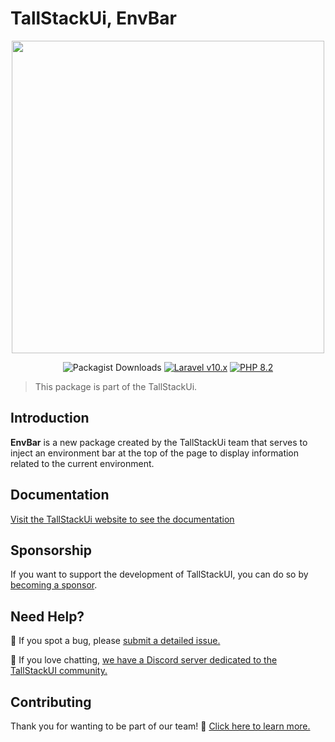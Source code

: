 # TallStackUi, EnvBar

<p align="center"><a href="https://tallstackui.com" target="_blank"><img src="https://raw.githubusercontent.com/tallstackui/website/main/arts/tallstackui.svg" width="500"></a></p>

<p align="center">
    <img alt="Packagist Downloads" src="https://img.shields.io/packagist/dt/tallstackui/envbar?style=for-the-badge">
    <a href="https://laravel.com"><img alt="Laravel v10.x" src="https://img.shields.io/badge/Laravel-^v10.x-FF2D20?style=for-the-badge&logo=laravel"></a>
    <a href="https://php.net"><img alt="PHP 8.2" src="https://img.shields.io/badge/PHP-^8.1-777BB4?style=for-the-badge&logo=php"></a>
</p>

> This package is part of the TallStackUi.

## Introduction

<b>EnvBar</b> is a new package created by the TallStackUi team that serves to inject an environment bar at the top of the page to display information related to the current environment.

## Documentation

[Visit the TallStackUi website to see the documentation](https://tallstackui.com/docs)

## Sponsorship

If you want to support the development of TallStackUI, you can do so by [becoming a sponsor](https://github.com/sponsors/devajmeireles).

## Need Help?

🐞 If you spot a bug, please [submit a detailed issue.](https://github.com/tallstackui/envbar/issues/new/choose)

💬 If you love chatting, [we have a Discord server dedicated to the TallStackUI community.](https://discord.gg/sfr66WXh4A)

## Contributing

Thank you for wanting to be part of our team! 👋 [Click here to learn more.](https://tallstackui.com/docs/contribution)
